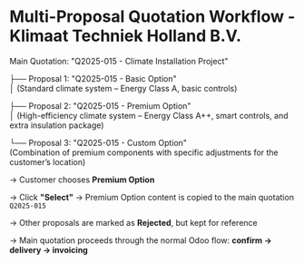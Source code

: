 # Multi-Proposal Quotation Workflow - Klimaat Techniek Holland B.V.

Main Quotation: "Q2025-015 - Climate Installation Project"

├── Proposal 1: "Q2025-015 - Basic Option"  
│   (Standard climate system – Energy Class A, basic controls)  

├── Proposal 2: "Q2025-015 - Premium Option"  
│   (High-efficiency climate system – Energy Class A++, smart controls, and extra insulation package)  

└── Proposal 3: "Q2025-015 - Custom Option"  
    (Combination of premium components with specific adjustments for the customer’s location)

→ Customer chooses **Premium Option**  

→ Click **"Select"** → Premium Option content is copied to the main quotation `Q2025-015`  

→ Other proposals are marked as **Rejected**, but kept for reference  

→ Main quotation proceeds through the normal Odoo flow: **confirm → delivery → invoicing**
